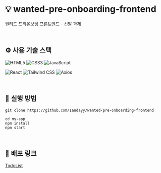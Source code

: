 # 💡 wanted-pre-onboarding-frontend

원티드 프리온보딩 프론트엔드 - 선발 과제

</br>

## ⚙️ 사용 기술 스택

![HTML5](https://img.shields.io/badge/-HTML5-red)
![CSS3](https://img.shields.io/badge/-CSS3-blue)
![JavaScript](https://img.shields.io/badge/-JavaScript-yellow)

![React](https://img.shields.io/badge/-React-a2d2ff)
![Tailwind CSS](https://img.shields.io/badge/-Tailwind%20CSS-00bbf9)
![Axios](https://img.shields.io/badge/-Axios-blueviolet)

</br>

## 📂 실행 방법

```
git clone https://github.com/Iandayy/wanted-pre-onboarding-frontend

cd my-app
npm install
npm start
```

</br>

## 🪩 배포 링크
[TodoList](https://wanted-pre-onboarding-frontend-sigma.vercel.app/)
